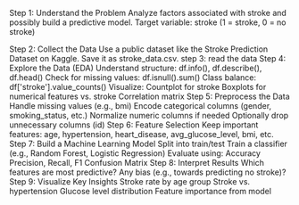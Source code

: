  Step 1: Understand the Problem
Analyze factors associated with stroke and possibly build a predictive model.
Target variable: stroke (1 = stroke, 0 = no stroke)

 Step 2: Collect the Data
Use a public dataset like the Stroke Prediction Dataset on Kaggle.
Save it as stroke_data.csv.
step 3:
read the data 
Step 4: Explore the Data (EDA)
Understand structure: df.info(), df.describe(), df.head()
Check for missing values: df.isnull().sum()
Class balance: df['stroke'].value_counts()
Visualize:
Countplot for stroke
Boxplots for numerical features vs. stroke
Correlation matrix
Step 5: Preprocess the Data
Handle missing values (e.g., bmi)
Encode categorical columns (gender, smoking_status, etc.)
Normalize numeric columns if needed
Optionally drop unnecessary columns (id)
Step 6: Feature Selection
Keep important features: age, hypertension, heart_disease, avg_glucose_level, bmi, etc.
 Step 7: Build a Machine Learning Model
Split into train/test
Train a classifier (e.g., Random Forest, Logistic Regression)
Evaluate using:
Accuracy
Precision, Recall, F1
Confusion Matrix
Step 8: Interpret Results
Which features are most predictive?
Any bias (e.g., towards predicting no stroke)?
Step 9: Visualize Key Insights
Stroke rate by age group
Stroke vs. hypertension
Glucose level distribution
Feature importance from model
